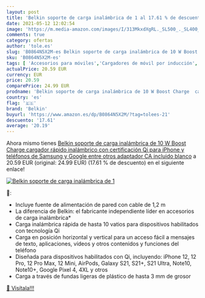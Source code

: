 ```yaml
---
layout: post
title: 'Belkin soporte de carga inalámbrica de 1 al 17.61 % de descuento'
date: 2021-05-12 12:02:54
image: 'https://m.media-amazon.com/images/I/313MkxdXgRL._SL500_._SL400_.jpg'
comments: true
category: ofertas
author: 'tole.es'
slug: 'B0864N5X2M-es Belkin soporte de carga inalámbrica de 10 W Boost Charge...'
sku: 'B0864N5X2M-es'
tags: [ 'Accesorios para móviles','Cargadores de móvil por inducción','Cargadores para móviles','Comunicación móvil y accesorios','Electrónica','belkin','iphone', ]
actualPrice: 20.59 EUR
currency: EUR
price: 20.59
comparePrice: 24.99 EUR
prodname: 'Belkin soporte de carga inalámbrica de 10 W Boost Charge  cargador rápido inalámbrico con certificación Qi para iPhone y teléfonos de Samsung y Google entre otros  adaptador CA incluido   blanco'
country: 'es'
flag: '🇪🇸'
brand: 'Belkin'
buyurl: 'https://www.amazon.es/dp/B0864N5X2M/?tag=tolees-21'
descuento: '17.61'
average: '20.19'
---
```


Ahora mismo tienes [Belkin soporte de carga inalámbrica de 10 W Boost Charge  cargador rápido inalámbrico con certificación Qi para iPhone y teléfonos de Samsung y Google entre otros  adaptador CA incluido   blanco](https://www.amazon.es/dp/B0864N5X2M/?tag=tolees-21) a 20.59 EUR (original: 24.99 EUR) (17.61 %  de descuento) en el siguiente enlace!

[![Belkin soporte de carga inalámbrica de 1](https://m.media-amazon.com/images/I/313MkxdXgRL._SL500_._SL400_.jpg)](https://www.amazon.es/dp/B0864N5X2M/?tag=tolees-21)

🔎:

- Incluye fuente de alimentación de pared con cable de 1,2 m
- La diferencia de Belkin: el fabricante independiente líder en accesorios de carga inalámbrica*
- Carga inalámbrica rápida de hasta 10 vatios para dispositivos habilitados con tecnología Qi
- Carga en posición horizontal y vertical para un acceso fácil a mensajes de texto, aplicaciones, vídeos y otros contenidos y funciones del teléfono
- Diseñada para dispositivos habilitados con Qi, incluyendo: iPhone 12, 12 Pro, 12 Pro Max, 12 Mini, AirPods, Galaxy S21, S21+, S21 Ultra, Note10, Note10+, Google Pixel 4, 4XL y otros
- Carga a través de fundas ligeras de plástico de hasta 3 mm de grosor

[🛒 Visítala!!!](https://www.amazon.es/dp/B0864N5X2M/?tag=tolees-21)
